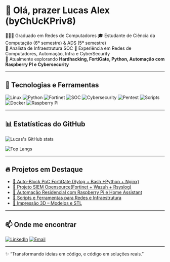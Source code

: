 # 👋 Olá, prazer Lucas Alex (byChUcKPriv8)

👨🏽‍💻 Graduado em Redes de Computadores 
🎓 Estudante de Ciência da Computação (6º semestre) & ADS (5º semestre)  
💼 Analista de Infraestrutura SOC 
🔧 Experiência em Redes de Computadores, Automação, Infra e CyberSecurity  
🚀 Atualmente explorando **Hardhacking, FortiGate, Python, Automação com Raspberry PI e Cybersecurity**  

---

## 🚀 Tecnologias e Ferramentas

![Linux](https://img.shields.io/badge/Linux-FCC624?style=for-the-badge&logo=linux&logoColor=black)
![Python](https://img.shields.io/badge/Python-3776AB?style=for-the-badge&logo=python&logoColor=white)
![Fortinet](https://img.shields.io/badge/Fortinet-EE3124?style=for-the-badge&logo=fortinet&logoColor=white)
![SOC](https://img.shields.io/badge/SOC-005571?style=for-the-badge&logo=greensock&logoColor=white)
![Cybersecurity](https://img.shields.io/badge/Cybersecurity-000000?style=for-the-badge&logo=owasp&logoColor=white)
![Pentest](https://img.shields.io/badge/Pentest-557C94?style=for-the-badge&logo=kalilinux&logoColor=white)
![Scripts](https://img.shields.io/badge/Scripts-121011?style=for-the-badge&logo=gnubash&logoColor=white)
![Docker](https://img.shields.io/badge/Docker-2496ED?style=for-the-badge&logo=docker&logoColor=white)
![Raspberry Pi](https://img.shields.io/badge/Raspberry%20Pi-A22846?style=for-the-badge&logo=raspberrypi&logoColor=white)

---

## 📊 Estatísticas do GitHub

![Lucas's GitHub stats](https://github-readme-stats.vercel.app/api?username=byChUcKPriv8&show_icons=true&theme=radical)

![Top Langs](https://github-readme-stats.vercel.app/api/top-langs/?username=byChUcKPriv8&layout=compact&theme=radical)

---

## 🔥 Projetos em Destaque

- [📌 Auto-Block PoC FortiGate (Sylog + Bash +Python + Nginx)](https://github.com/byChUcKPriv8/autoblock-PoC)
- [📌 Projeto SIEM Opensource(Fortinet + Wazuh + Rsyslog)](https://github.com/byChUcKPriv8/siem-opensource)
- [📌 Automação Residencial com Raspberry Pi e Home Assistant](https://github.com/byChUcKPriv8/seu-repo)  
- [📌 Scripts e Ferramentas para Redes e Infraestrutura](https://github.com/byChUcKPriv8/seu-repo)  
- [📌 Impressão 3D – Modelos e STL](https://github.com/byChUcKPriv8/seu-repo)  

---

## 📫 Onde me encontrar

[![LinkedIn](https://img.shields.io/badge/LinkedIn-0077B5?style=for-the-badge&logo=linkedin&logoColor=white)](https://www.linkedin.com/in/lucas-eziquiel/)
[![Email](https://img.shields.io/badge/Email-D14836?style=for-the-badge&logo=gmail&logoColor=white)](mailto:la.eziquiel@gmail.com)

---

✨ “Transformando ideias em código, e código em soluções reais.”  
